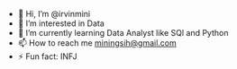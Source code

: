 - 👋 Hi, I’m @irvinmini
- 👀 I’m interested in Data  
- 🌱 I’m currently learning Data Analyst like SQl and Python
- 📫 How to reach me miningsih@gmail.com
- ⚡ Fun fact: INFJ

<!---
irvinmini/irvinmini is a ✨ special ✨ repository because its `README.md` (this file) appears on your GitHub profile.
You can click the Preview link to take a look at your changes.
--->
